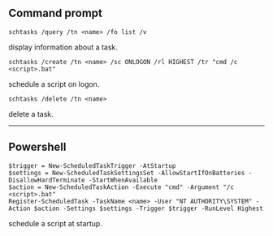 ## Command prompt

```
schtasks /query /tn <name> /fo list /v
```

display information about a task.

```
schtasks /create /tn <name> /sc ONLOGON /rl HIGHEST /tr "cmd /c <script>.bat"
```

schedule a script on logon.

```
schtasks /delete /tn <name>
```

delete a task.

___

## Powershell

```
$trigger = New-ScheduledTaskTrigger -AtStartup
$settings = New-ScheduledTaskSettingsSet -AllowStartIfOnBatteries -DisallowHardTerminate -StartWhenAvailable
$action = New-ScheduledTaskAction -Execute "cmd" -Argument "/c <script>.bat"
Register-ScheduledTask -TaskName <name> -User "NT AUTHORITY\SYSTEM" -Action $action -Settings $settings -Trigger $trigger -RunLevel Highest
```

schedule a script at startup.